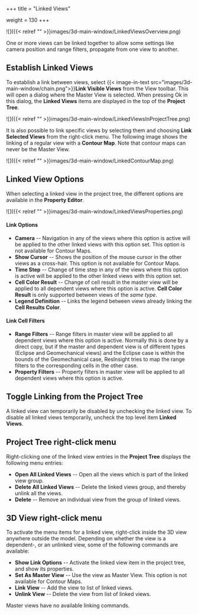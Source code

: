 +++
title = "Linked Views"

weight = 130
+++

![]({{< relref "" >}}images/3d-main-window/LinkedViewsOverview.png)

One or more views can be linked together to allow some settings like camera position and range filters, propagate from one view to another.

## Establish Linked Views

To establish a link between views, select {{< image-in-text src="images/3d-main-window/chain.png">}}**Link Visible Views** from the View toolbar. This will open a dialog where the Master View is selected. When pressing Ok in this dialog, the **Linked Views** items are displayed in the top of the **Project Tree**.

![]({{< relref "" >}}images/3d-main-window/LinkedViewsInProjectTree.png)

It is also possible to link specific views by selecting them and choosing **Link Selected Views** from the right-click menu. The following image shows the linking of a regular view with a **Contour Map**. Note that contour maps can never be the Master View.

![]({{< relref "" >}}images/3d-main-window/LinkedContourMap.png)

## Linked View Options

When selecting a linked view in the project tree, the different options are available in the **Property Editor**. 

![]({{< relref "" >}}images/3d-main-window/LinkedViewsProperties.png)

#### Link Options

- **Camera** -- Navigation in any of the views where this option is active will be applied to the other linked views with this option set. This option is not available for Contour Maps.
- **Show Cursor** -- Shows the position of the mouse cursor in the other views as a cross-hair. This option is not available for Contour Maps.
- **Time Step** -- Change of time step in any of the views where this option is active will be applied to the other linked views with this option set.
- **Cell Color Result** -- Change of cell result in the master view will be applied to all dependent views where this option is active. **Cell Color Result** is only supported between views of the *same type*.
- **Legend Definition** -- Links the legend between views already linking the **Cell Results Color**.

#### Link Cell Filters

- **Range Filters** -- Range filters in master view will be applied to all dependent views where this option is active. Normally this is done by a direct copy, but if the master and dependent view is of different types (Eclipse and Geomechanical views) and the Eclipse case is within the bounds of the Geomechanical case, ResInsight tries to map the range filters to the corresponding cells in the other case.
- **Property Filters** -- Property filters in master view will be applied to all dependent views where this option is active. 

## Toggle Linking from the **Project Tree**

A linked view can temporarily be disabled by unchecking the linked view. To disable all linked views temporarily, uncheck the top level item **Linked Views**.

## Project Tree right-click menu

Right-clicking one of the linked view entries in the **Project Tree** displays the following menu entries: 

- **Open All Linked Views** -- Open all the views which is part of the linked view group.
- **Delete All Linked Views** -- Delete the linked views group, and thereby unlink all the views.
- **Delete** -- Remove an individual view from the group of linked views.

## 3D View right-click menu
To activate the menu items for a linked view, right-click inside the 3D view anywhere outside the model. 
Depending on whether the view is a dependent-, or an unlinked view, some of the following commands are available: 

- **Show Link Options** -- Activate the linked view item in the project tree, and show its properties.
- **Set As Master View** -- Use the view as Master View. This option is not available for Contour Maps.
- **Link View** -- Add the view to list of linked views.
- **Unlink View** -- Delete the view from list of linked views.

Master views have no available linking commands.
